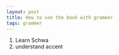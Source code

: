 ```yaml
---
layout: post
title: How to use the book with grammer
tags: grammer
---
```


1. Learn Schwa
2. understand accent
